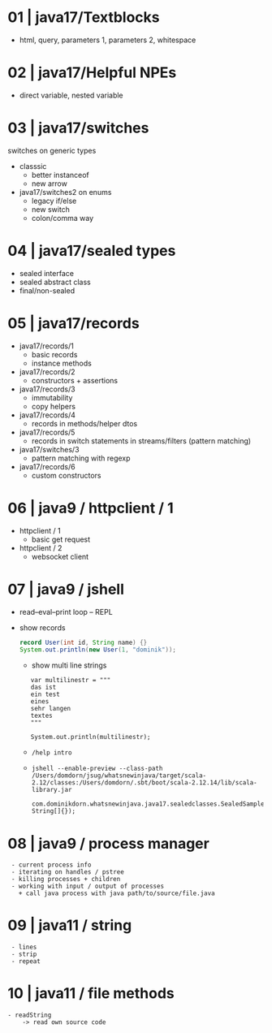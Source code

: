 
# 01 | java17/Textblocks
  - html, query, parameters 1, parameters 2, whitespace 

# 02 | java17/Helpful NPEs
 - direct variable, nested variable
 
# 03 | java17/switches

  switches on generic types
  - classsic
    - better instanceof
    - new arrow
  - java17/switches2 on enums
     - legacy if/else
     - new switch
     - colon/comma way

# 04 | java17/sealed types

- sealed interface
- sealed abstract class
- final/non-sealed

# 05 | java17/records

 - java17/records/1
     - basic records
     - instance methods
 - java17/records/2
     - constructors + assertions
 - java17/records/3
     - immutability
     - copy helpers
 - java17/records/4
     - records in methods/helper dtos
 - java17/records/5
     - records in switch statements in streams/filters (pattern matching)
 - java17/switches/3
    - pattern matching with regexp
 - java17/records/6
    - custom constructors

# 06 | java9 / httpclient / 1

 - httpclient / 1
   - basic get request
 - httpclient / 2
   - websocket client

# 07 | java9 / jshell
 - read–eval–print loop – REPL
 - show records
    ```java
    record User(int id, String name) {}
    System.out.println(new User(1, "dominik"));
   ```
   
     - show multi line strings
   ```
      var multilinestr = """
      das ist
      ein test
      eines
      sehr langen
      textes
      """

      System.out.println(multilinestr);
   ```
   
     - `/help intro`

     - ```
       jshell --enable-preview --class-path /Users/domdorn/jsug/whatsnewinjava/target/scala-2.12/classes:/Users/domdorn/.sbt/boot/scala-2.12.14/lib/scala-library.jar
       
       com.dominikdorn.whatsnewinjava.java17.sealedclasses.SealedSample.main(new String[]{});
       ```
# 08 | java9 / process manager
     - current process info
     - iterating on handles / pstree
     - killing processes + children
     - working with input / output of processes
       + call java process with java path/to/source/file.java

# 09 | java11 / string
     - lines
     - strip 
     - repeat

# 10 | java11 / file methods
    - readString
        -> read own source code




